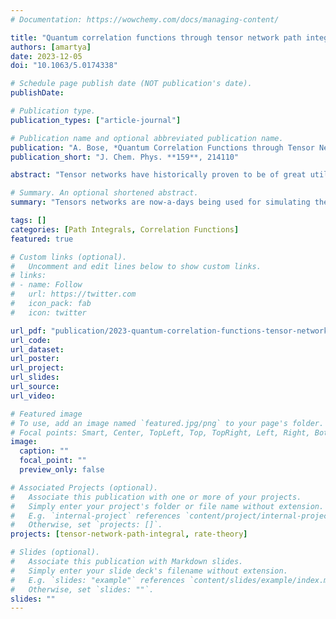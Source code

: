 ```yaml
---
# Documentation: https://wowchemy.com/docs/managing-content/

title: "Quantum correlation functions through tensor network path integral"
authors: [amartya]
date: 2023-12-05
doi: "10.1063/5.0174338"

# Schedule page publish date (NOT publication's date).
publishDate: 

# Publication type.
publication_types: ["article-journal"]

# Publication name and optional abbreviated publication name.
publication: "A. Bose, *Quantum Correlation Functions through Tensor Network Path Integral*, J. Chem. Phys. **159**, 214110 (2023)."
publication_short: "J. Chem. Phys. **159**, 214110"

abstract: "Tensor networks have historically proven to be of great utility in providing compressed representations of wave functions that can be used for the calculation of eigenstates. Recently, it has been shown that a variety of these networks can be leveraged to make real time non-equilibrium simulations of dynamics involving the Feynman–Vernon influence functional more efficient. In this work, a tensor network is developed for non-perturbatively calculating the equilibrium correlation function for open quantum systems using the path integral methodology. These correlation functions are of fundamental importance in calculations of rates of reactions, simulations of response functions and susceptibilities, spectra of systems, etc. The influence of the solvent on the quantum system is incorporated through an influence functional, whose unconventional structure motivates the design of a new optimal matrix product-like operator that can be applied to the so-called path amplitude matrix product state. This complex-time tensor network path integral approach provides an exceptionally efficient representation of the path integral, enabling simulations for larger systems strongly interacting with baths and at lower temperatures out to longer time. The derivation, design, and implementation of this method are discussed along with a wide range of illustrations ranging from rate theory and symmetrized spin correlation functions to simulation of response of the Fenna–Matthews–Olson complex to light."

# Summary. An optional shortened abstract.
summary: "Tensors networks are now-a-days being used for simulating the non-equilibrium dynamics of open quantum systems. In this work, we introduce a novel tensor network approach to computing quantum correlation functions for open quantum systems using Feynman-Vernon influence function. Read in full detail..."

tags: []
categories: [Path Integrals, Correlation Functions]
featured: true

# Custom links (optional).
#   Uncomment and edit lines below to show custom links.
# links:
# - name: Follow
#   url: https://twitter.com
#   icon_pack: fab
#   icon: twitter

url_pdf: "publication/2023-quantum-correlation-functions-tensor-network/paper.pdf"
url_code:
url_dataset:
url_poster:
url_project:
url_slides:
url_source:
url_video:

# Featured image
# To use, add an image named `featured.jpg/png` to your page's folder. 
# Focal points: Smart, Center, TopLeft, Top, TopRight, Left, Right, BottomLeft, Bottom, BottomRight.
image:
  caption: ""
  focal_point: ""
  preview_only: false

# Associated Projects (optional).
#   Associate this publication with one or more of your projects.
#   Simply enter your project's folder or file name without extension.
#   E.g. `internal-project` references `content/project/internal-project/index.md`.
#   Otherwise, set `projects: []`.
projects: [tensor-network-path-integral, rate-theory]

# Slides (optional).
#   Associate this publication with Markdown slides.
#   Simply enter your slide deck's filename without extension.
#   E.g. `slides: "example"` references `content/slides/example/index.md`.
#   Otherwise, set `slides: ""`.
slides: ""
---
```

